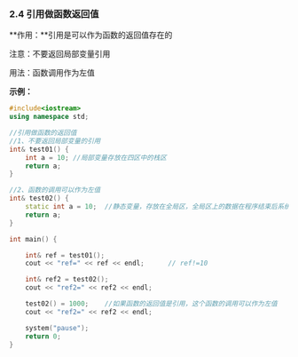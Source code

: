 ### 2.4 引用做函数返回值

**作用：**引用是可以作为函数的返回值存在的

注意：不要返回局部变量引用

用法：函数调用作为左值

**示例：**

```c++
#include<iostream>
using namespace std;

//引用做函数的返回值
//1、不要返回局部变量的引用
int& test01() {
	int a = 10; //局部变量存放在四区中的栈区
	return a;
}

//2、函数的调用可以作为左值
int& test02() {
	static int a = 10;	//静态变量，存放在全局区，全局区上的数据在程序结束后系统释放
	return a;
}

int main() {

	int& ref = test01();
	cout << "ref=" << ref << endl;		// ref!=10

	int& ref2 = test02();
	cout << "ref2=" << ref2 << endl;

	test02() = 1000;	//如果函数的返回值是引用，这个函数的调用可以作为左值
	cout << "ref2=" << ref2 << endl;

	system("pause");
	return 0;
}
```



